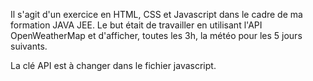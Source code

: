 Il s'agit d'un exercice en HTML, CSS et Javascript dans le cadre de ma formation JAVA JEE.
Le but était de travailler en utilisant l'API OpenWeatherMap et d'afficher, toutes les 3h, la météo pour les 5 jours suivants.

La clé API est à changer dans le fichier javascript.
